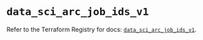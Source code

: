 # `data_sci_arc_job_ids_v1`

Refer to the Terraform Registry for docs: [`data_sci_arc_job_ids_v1`](https://registry.terraform.io/providers/sap-cloud-infrastructure/sci/2.2.1/docs/data-sources/arc_job_ids_v1).
